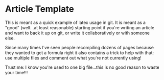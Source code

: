# Article Template

This is meant as a quick example of latex usage in git.
It is meant as a "good" (well...at least reasonable) starting
point if you're writing an article and want to back it up
on git, or write it collaboratively or with someone else.

Since many times I've seen people recompiling dozens of pages
because they wanted to get a formula right it also contains a
trick to help with that: use multiple files and comment out
what you're not currently using!

Trust me: I know you're used to one big file...this is no good
reason to waste your time!!!
